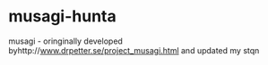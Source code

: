 # musagi-hunta
musagi - oringinally developed byhttp://www.drpetter.se/project_musagi.html and updated my stqn
